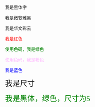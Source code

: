 <font face="黑体">我是黑体字</font>

<font face="微软雅黑">我是微软雅黑</font>

<font face="STCAIYUN">我是华文彩云</font>

<font color=red>我是红色</font>

<font color=#008000>使用色码，我是绿色</font>

<font color=#FFB3FF>使用色码，我是粉色</font>

<font color=Blue>我是蓝色</font>

<font size=5>我是尺寸</font>

<font face="黑体" color=green size=5>我是黑体，绿色，尺寸为5</font>
